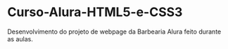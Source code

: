 # Curso-Alura-HTML5-e-CSS3
Desenvolvimento do projeto de webpage da Barbearia Alura feito durante as aulas.
